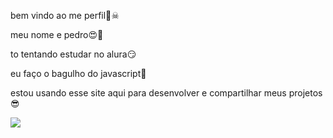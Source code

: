 bem vindo ao me perfil🔪☠

meu nome e pedro😍🥶

to tentando estudar no alura😏

eu faço o bagulho do javascript🤑

estou usando esse site aqui para desenvolver e compartilhar meus projetos😎

![](https://media1.tenor.com/m/MCBkr6dWLkUAAAAd/corinthians-rodrigo-garro.gif)
